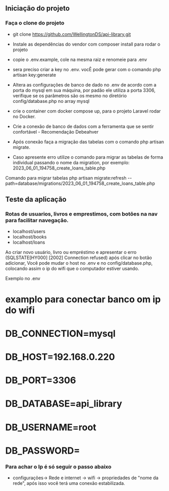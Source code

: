 ## Iniciação do projeto

### Faça o clone do projeto

- git clone https://github.com/WellingtonDS/api-library.git

- Instale as dependências  do vendor com composer install para rodar o projeto

- copie o .env.example, cole na mesma raiz e renomeie para .env

- sera preciso criar a key no .env. vocÊ pode gerar com o comando php artisan key:generate

- Altera as configurações de banco de dado no .env de acordo com a porta do mysql em sua máquina, por padão ele utiliza a porta 3306, verifique se os parâmetros são os mesmo no diretório config/database.php no array mysql

- crie o container com docker compose up, para o projeto Laravel rodar no Docker.

- Crie a conexão de banco de dados com a ferramenta que se sentir confortável - Recomendação Debeahver

- Após conexão faça a migração das tabelas com o comando php artisan migrate. 

- Caso apresente erro utilize o comando para migrar as tabelas de forma individual  passando o nome da migration, por exemplo: 2023_06_01_194758_create_loans_table.php

Comando para migrar tabelas php artisan migrate:refresh --path=database/migrations/2023_06_01_194758_create_loans_table.php 

## Teste da aplicação
### Rotas de usuarios, livros e emprestimos, com botões na nav para facilitar navegação.

- localhost/users
- localhost/books
- localhost/loans


Ao criar novo usuário, livro ou empréstimo e apresentar o erro (SQLSTATE[HY000] [2002] Connection refused) após clicar no botão adicionar, Você pode mudar o host no .env e no config/database.php, colocando assim o ip do wifi que o computador estiver usando.

Exemplo no .env

# examplo para conectar banco om ip do wifi
# DB_CONNECTION=mysql
# DB_HOST=192.168.0.220
# DB_PORT=3306
# DB_DATABASE=api_library
# DB_USERNAME=root
# DB_PASSWORD=

### Para achar o Ip é só seguir o passo abaixo

- configurações-> Rede e internet -> wifi -> propriedades de "nome da rede", após isso você terá uma conexão estabilizada.

